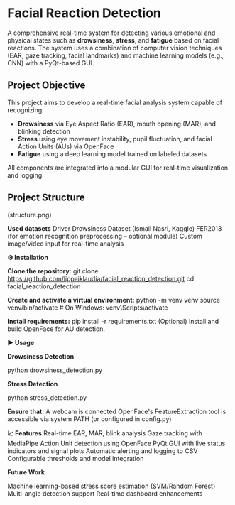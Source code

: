 # Facial Reaction Detection

A comprehensive real-time system for detecting various emotional and physical states such as **drowsiness**, **stress**, and **fatigue** based on facial reactions. The system uses a combination of computer vision techniques (EAR, gaze tracking, facial landmarks) and machine learning models (e.g., CNN) with a PyQt-based GUI.

## Project Objective

This project aims to develop a real-time facial analysis system capable of recognizing:
- **Drowsiness** via Eye Aspect Ratio (EAR), mouth opening (MAR), and blinking detection
- **Stress** using eye movement instability, pupil fluctuation, and facial Action Units (AUs) via OpenFace
- **Fatigue** using a deep learning model trained on labeled datasets

All components are integrated into a modular GUI for real-time visualization and logging.

## Project Structure
(structure.png)

**Used datasets**
Driver Drowsiness Dataset (Ismail Nasri, Kaggle)
FER2013 (for emotion recognition preprocessing – optional module)
Custom image/video input for real-time analysis

**⚙️ Installation**

**Clone the repository:**
git clone https://github.com/lippaiklaudia/facial_reaction_detection.git
cd facial_reaction_detection

**Create and activate a virtual environment:**
python -m venv venv
source venv/bin/activate  # On Windows: venv\Scripts\activate

**Install requirements:**
pip install -r requirements.txt
(Optional) Install and build OpenFace for AU detection.

**▶️ Usage**

**Drowsiness Detection**

python drowsiness_detection.py

**Stress Detection**

python stress_detection.py

**Ensure that:**
A webcam is connected
OpenFace's FeatureExtraction tool is accessible via system PATH (or configured in config.py)

**📈 Features**
Real-time EAR, MAR, blink analysis
Gaze tracking with MediaPipe
Action Unit detection using OpenFace
PyQt GUI with live status indicators and signal plots
Automatic alerting and logging to CSV
Configurable thresholds and model integration

**Future Work**

Machine learning-based stress score estimation (SVM/Random Forest)
Multi-angle detection support
Real-time dashboard enhancements
